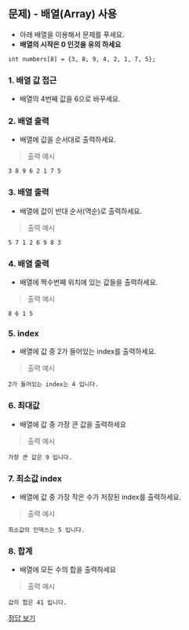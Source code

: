 ## 문제) - 배열(Array) 사용

* 아래 배열을 이용해서 문제를 푸세요.
* **배열의 시작은 0 인것을 유의 하세요** 

```
int numbers[8] = {3, 8, 9, 4, 2, 1, 7, 5};
```

### 1. 배열 값 접근
* 배열의 4번째 값을 6으로 바꾸세요.

### 2. 배열 출력
* 배열에 값을 순서대로 출력하세요.

> 출력 예시

```
3 8 9 6 2 1 7 5 
```

### 3. 배열 출력
* 배열에 값이 반대 순서(역순)로 출력하세요.

> 출력 예시

```
5 7 1 2 6 9 8 3 
```

### 4. 배열 출력
* 배열에 짝수번째 위치에 있는 값들을 출력하세요.

> 출력 예시

```
8 6 1 5 
```

### 5. index 
* 배열에 값 중 2가 들어있는 index를 출력하세요.

> 출력 예시

```
2가 들어있는 index는 4 입니다.
```

### 6. 최대값
* 배열에 값 중 가장 큰 값을 출력하세요

> 출력 예시

```
가장 큰 값은 9 입니다.
```

### 7. 최소값 index
* 배열에 값 중 가장 작은 수가 저장된 index를 출력하세요. 

> 출력 예시

```
최소값의 인덱스는 5 입니다.
```

### 8. 합계
* 배열에 모든 수의 합을 출력하세요

> 출력 예시

```
값의 합은 41 입니다.
```

[정답 보기](test01.c)

